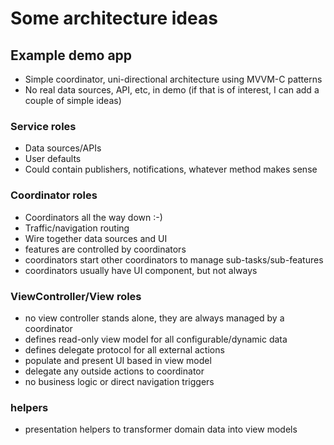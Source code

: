 # Some architecture ideas

## Example demo app

- Simple coordinator, uni-directional architecture using MVVM-C patterns
- No real data sources, API, etc, in demo (if that is of interest, I can add a couple of simple ideas)

### Service roles
- Data sources/APIs
- User defaults
- Could contain publishers, notifications, whatever method makes sense

### Coordinator roles
- Coordinators all the way down :-)
- Traffic/navigation routing
- Wire together data sources and UI
- features are controlled by coordinators
- coordinators start other coordinators to manage sub-tasks/sub-features
- coordinators usually have UI component, but not always

### ViewController/View roles 
- no view controller stands alone, they are always managed by a coordinator
- defines read-only view model for all configurable/dynamic data
- defines delegate protocol for all external actions
- populate and present UI based in view model
- delegate any outside actions to coordinator
- no business logic or direct navigation triggers

### helpers
- presentation helpers to transformer domain data into view models

